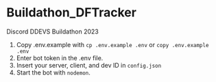 # Buildathon_DFTracker
Discord DDEVS Buildathon 2023
1. Copy .env.example with `cp .env.example .env` or `copy .env.example .env`
2. Enter bot token in the .env file.
4. Insert your server, client, and dev ID in `config.json`
5. Start the bot with `nodemon`.

